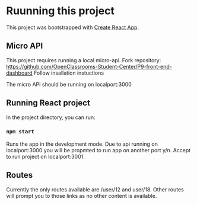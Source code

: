 # Ruunning this project

This project was bootstrapped with [Create React App](https://github.com/facebook/create-react-app).

## Micro API

This project requires running a local micro-api.
Fork repository: https://github.com/OpenClassrooms-Student-Center/P9-front-end-dashboard
Follow insallation instuctions

The micro API should be running on localport:3000

## Running React project

In the project directory, you can run:

### `npm start`

Runs the app in the development mode.
Due to api running on localport:3000 you will be propmted to run app on another port y/n. 
Accept to run project on localport:3001.

## Routes

Currently the only routes available are /user/12 and user/18.
Other routes will prompt you to those links as no other content is available.